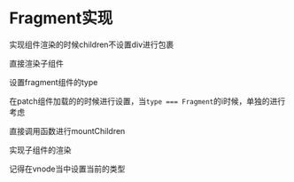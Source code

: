 # Fragment实现

实现组件渲染的时候children不设置div进行包裹

直接渲染子组件

设置fragment组件的type

在patch组件加载的的时候进行设置，当`type === Fragment`的i时候，单独的进行考虑

直接调用函数进行mountChildren

实现子组件的渲染

记得在vnode当中设置当前的类型